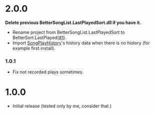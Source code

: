 # 2.0.0
**Delete previous BetterSongList.LastPlayedSort.dll if you have it.**

- Rename project from BetterSongList.LastPlayedSort to BetterSort.LastPlayed([#1](https://github.com/nanikit/BetterSort.LastPlayed/issues/1)).
- Import [SongPlayHistory](https://github.com/Shadnix-was-taken/BeatSaber-SongPlayHistoryContinued)'s history data when there is no history (for example first install).

### 1.0.1
- Fix not recorded plays sometimes.

# 1.0.0
- Initial release (tested only by me, consider that.)